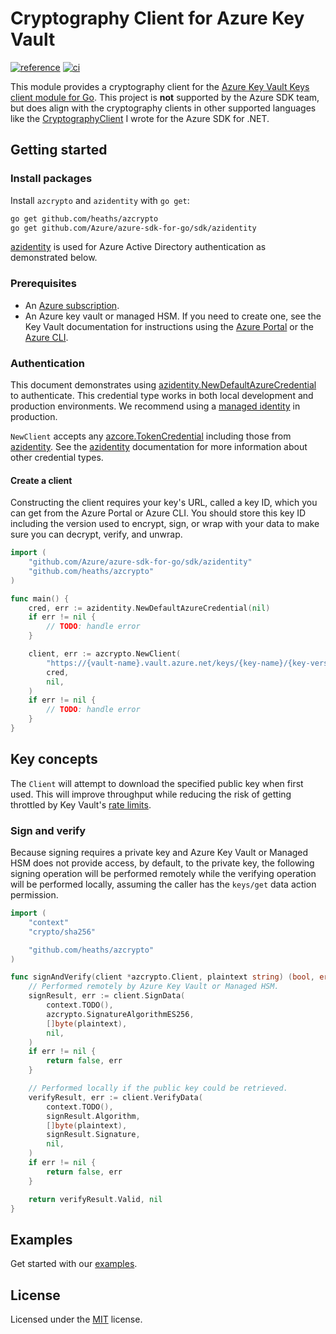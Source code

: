 # Cryptography Client for Azure Key Vault

[![reference](https://pkg.go.dev/badge/github.com/heaths/azcrypto.svg)](https://pkg.go.dev/github.com/heaths/azcrypto)
[![ci](https://github.com/heaths/azcrypto/actions/workflows/ci.yml/badge.svg?event=push)](https://github.com/heaths/azcrypto/actions/workflows/ci.yml)

This module provides a cryptography client for the [Azure Key Vault Keys client module for Go][azkeys].
This project is **not** supported by the Azure SDK team, but does align with the cryptography clients in other supported languages like the [CryptographyClient] I wrote for the Azure SDK for .NET.

## Getting started

### Install packages

Install `azcrypto` and `azidentity` with `go get`:

```bash
go get github.com/heaths/azcrypto
go get github.com/Azure/azure-sdk-for-go/sdk/azidentity
```

[azidentity] is used for Azure Active Directory authentication as demonstrated below.

### Prerequisites

* An [Azure subscription](https://azure.microsoft.com/free/).
* An Azure key vault or managed HSM. If you need to create one, see the Key Vault documentation for instructions using the [Azure Portal](https://docs.microsoft.com/azure/key-vault/general/quick-create-portal) or the [Azure CLI](https://docs.microsoft.com/azure/key-vault/general/quick-create-cli).

### Authentication

This document demonstrates using [azidentity.NewDefaultAzureCredential] to authenticate. This credential type works in both local development and production environments. We recommend using a [managed identity] in production.

`NewClient` accepts any [azcore.TokenCredential] including those from [azidentity]. See the [azidentity] documentation for more information about other credential types.

#### Create a client

Constructing the client requires your key's URL, called a key ID, which you can get from the Azure Portal or Azure CLI. You should store this key ID including the version used to encrypt, sign, or wrap with your data to make sure you can decrypt, verify, and unwrap.

```go
import (
    "github.com/Azure/azure-sdk-for-go/sdk/azidentity"
    "github.com/heaths/azcrypto"
)

func main() {
    cred, err := azidentity.NewDefaultAzureCredential(nil)
    if err != nil {
        // TODO: handle error
    }

    client, err := azcrypto.NewClient(
        "https://{vault-name}.vault.azure.net/keys/{key-name}/{key-version}",
        cred,
        nil,
    )
    if err != nil {
        // TODO: handle error
    }
}
```

## Key concepts

The `Client` will attempt to download the specified public key when first used. This will improve throughput while reducing the risk of getting throttled by Key Vault's [rate limits].

### Sign and verify

Because signing requires a private key and Azure Key Vault or Managed HSM does not provide access, by default, to the private key, the following signing operation will be performed remotely while the verifying operation will be performed locally, assuming the caller has the `keys/get` data action permission.

```go
import (
    "context"
    "crypto/sha256"

    "github.com/heaths/azcrypto"
)

func signAndVerify(client *azcrypto.Client, plaintext string) (bool, error) {
    // Performed remotely by Azure Key Vault or Managed HSM.
    signResult, err := client.SignData(
        context.TODO(),
        azcrypto.SignatureAlgorithmES256,
        []byte(plaintext),
        nil,
    )
    if err != nil {
        return false, err
    }

    // Performed locally if the public key could be retrieved.
    verifyResult, err := client.VerifyData(
        context.TODO(),
        signResult.Algorithm,
        []byte(plaintext),
        signResult.Signature,
        nil,
    )
    if err != nil {
        return false, err
    }

    return verifyResult.Valid, nil
}
```

## Examples

Get started with our [examples].

## License

Licensed under the [MIT](LICENSE.txt) license.

[azcore.TokenCredential]: https://pkg.go.dev/github.com/Azure/azure-sdk-for-go/sdk/azcore#TokenCredential
[azidentity.NewDefaultAzureCredential]: https://pkg.go.dev/github.com/Azure/azure-sdk-for-go/sdk/azidentity#NewDefaultAzureCredential
[azidentity]: https://pkg.go.dev/github.com/Azure/azure-sdk-for-go/sdk/azidentity
[azkeys]: https://pkg.go.dev/github.com/Azure/azure-sdk-for-go/sdk/security/keyvault/azkeys
[CryptographyClient]: https://learn.microsoft.com/dotnet/api/azure.security.keyvault.keys.cryptography.cryptographyclient
[examples]: https://pkg.go.dev/github.com/heaths/azcrypto#pkg-examples
[managed identity]: https://docs.microsoft.com/azure/active-directory/managed-identities-azure-resources/overview
[rate limits]: https://learn.microsoft.com/azure/key-vault/general/service-limits
